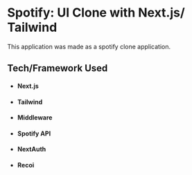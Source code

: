 # Spotify: UI Clone with Next.js/ Tailwind
This application was made as a spotify clone application.

## Tech/Framework Used
 * #### Next.js
*  #### Tailwind
 * #### Middleware
 * #### Spotify API
 * #### NextAuth
 * #### Recoi

